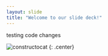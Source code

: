 ```yaml
---
layout: slide
title: "Welcome to our slide deck!"
---
```


testing code changes

![constructocat](https://octodex.github.com/images/constructocat2.jpg)
{: .center}
